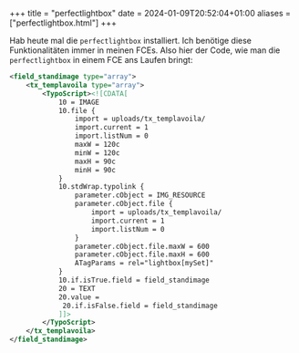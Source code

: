 +++
title = "perfectlightbox"
date = 2024-01-09T20:52:04+01:00
aliases = ["perfectlightbox.html"]
+++

Hab heute mal die `perfectlightbox` installiert. Ich benötige diese Funktionalitäten immer in meinen FCEs. Also hier der Code, wie man die `perfectlightbox` in einem FCE ans Laufen bringt:

```xml
<field_standimage type="array">
    <tx_templavoila type="array">
        <TypoScript><![CDATA[
            10 = IMAGE
            10.file {
                import = uploads/tx_templavoila/
                import.current = 1
                import.listNum = 0
                maxW = 120c
                minW = 120c
                maxH = 90c
                minH = 90c
            }
            10.stdWrap.typolink {
                parameter.cObject = IMG_RESOURCE
                parameter.cObject.file {
                    import = uploads/tx_templavoila/
                    import.current = 1
                    import.listNum = 0
                }
                parameter.cObject.file.maxW = 600
                parameter.cObject.file.maxH = 600
                ATagParams = rel="lightbox[mySet]"
            }
            10.if.isTrue.field = field_standimage
            20 = TEXT
            20.value =
             20.if.isFalse.field = field_standimage
            ]]>
        </TypoScript>
    </tx_templavoila>
</field_standimage>
```
